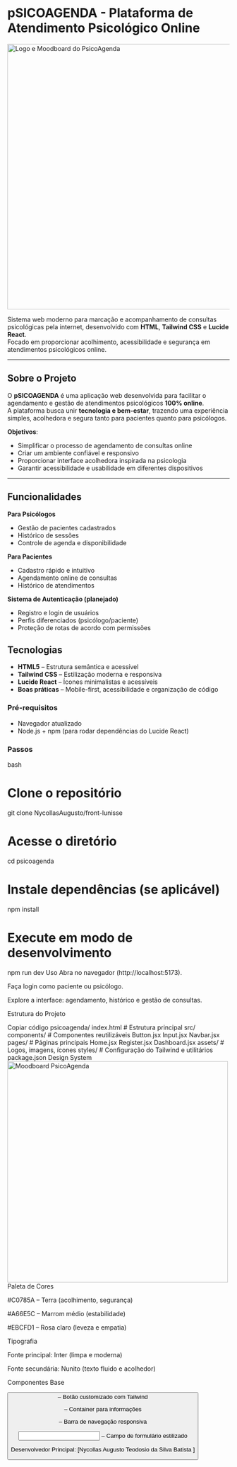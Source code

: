 #  pSICOAGENDA - Plataforma de Atendimento Psicológico Online  

<img src="./docs/psicoagenda-moodboard.png" alt="Logo e Moodboard do PsicoAgenda" width="600" />

Sistema web moderno para marcação e acompanhamento de consultas psicológicas pela internet, desenvolvido com **HTML**, **Tailwind CSS** e **Lucide React**.  
Focado em proporcionar acolhimento, acessibilidade e segurança em atendimentos psicológicos online.  


---

##  Sobre o Projeto  

O **pSICOAGENDA** é uma aplicação web desenvolvida para facilitar o agendamento e gestão de atendimentos psicológicos **100% online**.  
A plataforma busca unir **tecnologia e bem-estar**, trazendo uma experiência simples, acolhedora e segura tanto para pacientes quanto para psicólogos.  

**Objetivos**:  
- Simplificar o processo de agendamento de consultas online  
- Criar um ambiente confiável e responsivo  
- Proporcionar interface acolhedora inspirada na psicologia  
- Garantir acessibilidade e usabilidade em diferentes dispositivos  

---

##  Funcionalidades  

 **Para Psicólogos**  
- Gestão de pacientes cadastrados  
- Histórico de sessões  
- Controle de agenda e disponibilidade  

 **Para Pacientes**  
- Cadastro rápido e intuitivo  
- Agendamento online de consultas  
- Histórico de atendimentos  

 **Sistema de Autenticação (planejado)**  
- Registro e login de usuários  
- Perfis diferenciados (psicólogo/paciente)  
- Proteção de rotas de acordo com permissões  



##  Tecnologias  

- **HTML5** – Estrutura semântica e acessível  
- **Tailwind CSS** – Estilização moderna e responsiva  
- **Lucide React** – Ícones minimalistas e acessíveis  
- **Boas práticas** – Mobile-first, acessibilidade e organização de código  



### Pré-requisitos  
- Navegador atualizado  
- Node.js + npm (para rodar dependências do Lucide React)  

### Passos  
bash
# Clone o repositório
git clone 
NycollasAugusto/front-lunisse

# Acesse o diretório
cd psicoagenda

# Instale dependências (se aplicável)
npm install

# Execute em modo de desenvolvimento
npm run dev
 Uso
Abra no navegador (http://localhost:5173).

Faça login como paciente ou psicólogo.

Explore a interface: agendamento, histórico e gestão de consultas.

 Estrutura do Projeto

Copiar código
psicoagenda/
 index.html        # Estrutura principal
 src/
 components/   # Componentes reutilizáveis
 Button.jsx
 Input.jsx
 Navbar.jsx
 pages/        # Páginas principais
 Home.jsx
 Register.jsx
 Dashboard.jsx
 assets/       # Logos, imagens, ícones
styles/       # Configuração do Tailwind e utilitários
package.json
 Design System
<img src="./docs/psicoagenda-moodboard.png" alt="Moodboard PsicoAgenda" width="500" />
Paleta de Cores

#C0785A – Terra (acolhimento, segurança)

#A66E5C – Marrom médio (estabilidade)

#EBCFD1 – Rosa claro (leveza e empatia)

Tipografia

Fonte principal: Inter (limpa e moderna)

Fonte secundária: Nunito (texto fluido e acolhedor)

Componentes Base

<Button /> – Botão customizado com Tailwind

<Card /> – Container para informações

<Navbar /> – Barra de navegação responsiva

<Input /> – Campo de formulário estilizado

Desenvolvedor Principal: [Nycollas Augusto Teodosio da Silva Batista ]







